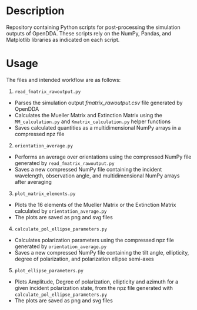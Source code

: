 # Description
Repository containing Python scripts for post-processing the simulation outputs of OpenDDA. These scripts rely on the NumPy, Pandas, and Matplotlib libraries as indicated on each script.

# Usage

The files and intended workflow are as follows:

 1. `read_fmatrix_rawoutput.py`

- Parses the simulation output *fmatrix_rawoutput.csv* file generated by OpenDDA
- Calculates the Mueller Matrix and Extinction Matrix using the `MM_calculation.py` and `Kmatrix_calculation.py` helper functions
- Saves calculated quantities as a multidimensional NumPy arrays in a compressed npz file

2. `orientation_average.py`

- Performs an average over orientations using the compressed NumPy file generated by `read_fmatrix_rawoutput.py` 
- Saves a new compressed NumPy file containing the incident wavelength, observation angle, and multidimensional NumPy arrays after averaging

3. `plot_matrix_elements.py`  
- Plots the 16 elements of the Mueller Matrix or the Extinction Matrix calculated by `orientation_average.py`
- The plots are saved as png and svg files

4. `calculate_pol_ellipse_parameters.py`

- Calculates polarization parameters using the compressed npz file generated by `orientation_average.py`
- Saves a new compressed NumPy file containing the tilt angle, ellipticity, degree of polarization, and polarization ellipse semi-axes

5. `plot_ellipse_parameters.py`

- Plots Amplitude, Degree of polarization, ellipticity and azimuth for a given incident polarization state, from the npz file generated with `calculate_pol_ellipse_parameters.py`
- The plots are saved as png and svg files
